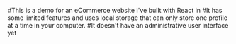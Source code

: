 #This is a demo for an eCommerce website I've built with React in 
#It has some limited features and uses local storage that can only store one profile at a time in your computer. 
#It doesn't have an administrative user interface yet 